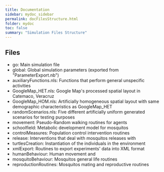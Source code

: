 ```yaml
---
title: Documentation
sidebar: mydoc_sidebar
permalink: docFilesStructure.html
folder: mydoc
toc: false
summary: "Simulation Files Structure"
---
```


## Files

* go: Main simulation file
* global: Global simulation parameters (exported from "ParameterExport.nb")
* auxiliaryFunctions.nls: Functions that perform general unspecific activities
* GoogleMap_HET.nls: Google Map's processed spatial layout in Catemaco, Veracruz
* GoogleMap_HOM.nls: Artificially homogeneous spatial layout with same demographic characteristics as GoogleMap_HET
* randomScenarios.nls: Five different artificially uniform generated scenarios for testing purposes
* movement: Pseudo-Random walking routines for agents
* schoolfield: Metabolic development model for mosquitos
* controlMeasures: Population control intervention routines
* release: Interventions that deal with mosquitos releases with 
* turtlesCreation: Instantiation of the individuals in the environment
* xmlExport: Routines to export experiments' data into XML format
* humanBehaviour: Human movement and 
* mosquitoBehaviour: Mosquitos general life routines
* reproductionRoutines: Mosquitos mating and reproductive routines